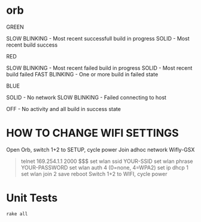 orb
===

GREEN

SLOW BLINKING - Most recent successfull build in progress
SOLID - Most recent build success


RED 

SLOW BLINKING - Most recent failed build in progress
SOLID - Most recent build failed
FAST BLINKING - One or more build in failed state


BLUE

SOLID - No network
SLOW BLINKING - Failed connecting to host

OFF - No activity and all build in success state


HOW TO CHANGE WIFI SETTINGS
===========================

Open Orb, switch 1+2 to SETUP, cycle power
Join adhoc network Wifly-GSX
> telnet 169.254.1.1 2000
$$$
set wlan ssid YOUR-SSID
set wlan phrase YOUR-PASSWORD
set wlan auth 4 (0=none, 4=WPA2)
set ip dhcp 1
set wlan join 2
save
reboot
Switch 1+2 to WIFI, cycle power

Unit Tests
==========

```
rake all
```